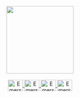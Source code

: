<div align="center">
  <a href="https://github.com/emersonsotero">
  <img height="180em" src="https://github-readme-stats.vercel.app/api/top-langs/?username=emersonsotero&layout=compact&langs_count=7&theme=tokyonight"/>
  
  
  <div style="display: inline_block"><br>
<center></div>
  <img align="center" alt="Emerson-Js" height="30" width="40" src="https://cdn.jsdelivr.net/gh/devicons/devicon/icons/javascript/javascript-original.svg">
  <img align="center" alt="Emerson-HTML" height="30" width="40" src="https://cdn.jsdelivr.net/gh/devicons/devicon/icons/html5/html5-original.svg">
  <img align="center" alt="Emerson-CSS" height="30" width="40" src="https://cdn.jsdelivr.net/gh/devicons/devicon/icons/css3/css3-original.svg">
  <img align="center" alt="Emerson-CSS" height="30" width="40" src="https://cdn.jsdelivr.net/gh/devicons/devicon/icons/java/java-original.svg"></center>
</div> 
